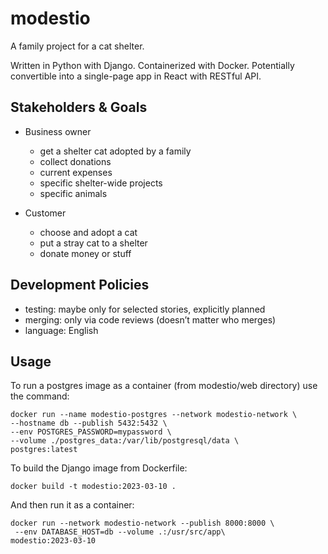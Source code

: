 # modestio
A family project for a cat shelter.

Written in Python with Django. Containerized with Docker.
Potentially convertible into a single-page app in React with RESTful API.

## Stakeholders & Goals

* Business owner

  * get a shelter cat adopted by a family
  * collect donations
  * current expenses
  * specific shelter-wide projects
  * specific animals

* Customer

  * choose and adopt a cat
  * put a stray cat to a shelter
  * donate money or stuff

## Development Policies

* testing: maybe only for selected stories, explicitly planned
* merging: only via code reviews (doesn’t matter who merges)
* language: English

## Usage

To run a postgres image as a container (from modestio/web directory) use the command:

```
docker run --name modestio-postgres --network modestio-network \
--hostname db --publish 5432:5432 \
--env POSTGRES_PASSWORD=mypassword \
--volume ./postgres_data:/var/lib/postgresql/data \
postgres:latest
```

To build the Django image from Dockerfile:

```
docker build -t modestio:2023-03-10 .
```

And then run it as a container:

```
docker run --network modestio-network --publish 8000:8000 \
 --env DATABASE_HOST=db --volume .:/usr/src/app\
modestio:2023-03-10
```
